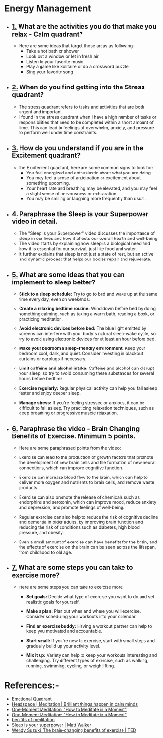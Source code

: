 # Energy Management
* ## [1.]() What are the activities you do that make you relax - Calm quadrant?
    * Here are some ideas that target those areas as following-
        * Take a hot bath or shower
        * Look out a window or let in fresh air
        * Listen to your favorite music
        * Play a game like Solitaire or do a crossword puzzle
        * Sing your favorite song
* ## [2.]() When do you find getting into the Stress quadrant?
    * The stress quadrant refers to tasks and activities that are both urgent and important.
    * I found in the stress quadrant when i have a high number of tasks or responsibilities that need to be completed within a short amount of time. This can lead to feelings of overwhelm, anxiety, and pressure to perform well under time constraints.

* ## [3.]() How do you understand if you are in the Excitement quadrant?
    * the Excitement quadrant, here are some common signs to look for:
        * You feel energized and enthusiastic about what you are doing.
        * You may feel a sense of anticipation or excitement about something upcoming.
        * Your heart rate and breathing may be elevated, and you may feel a slight sense of nervousness or exhilaration.
        * You may be smiling or laughing more frequently than usual.
* ## [4.]() Paraphrase the Sleep is your Superpower video in detail.
    * The "Sleep is your Superpower" video discusses the importance of sleep in our lives and how it affects our overall health and well-being
    * The video starts by explaining how sleep is a biological need and how it is essential for our survival, just like food and water. 
    * It further explains that sleep is not just a state of rest, but an active and dynamic process that helps our bodies repair and rejuvenate.
* ## [5.]() What are some ideas that you can implement to sleep better?
    * <b>Stick to a sleep schedule:</b> Try to go to bed and wake up at the same time every day, even on weekends.

    * <b>Create a relaxing bedtime routine:</b> Wind down before bed by doing something calming, such as taking a warm bath, reading a book, or practicing meditation.

    * <b>Avoid electronic devices before bed:</b> The blue light emitted by screens can interfere with your body's natural sleep-wake cycle, so try to avoid using electronic devices for at least an hour before bed.

    * <b>Make your bedroom a sleep-friendly environment:</b> Keep your bedroom cool, dark, and quiet. Consider investing in blackout curtains or earplugs if necessary.

    * <b>Limit caffeine and alcohol intake: </b>Caffeine and alcohol can disrupt your sleep, so try to avoid consuming these substances for several hours before bedtime.

    * <b>Exercise regularly:</b> Regular physical activity can help you fall asleep faster and enjoy deeper sleep.

    * <b>Manage stress:</b> If you're feeling stressed or anxious, it can be difficult to fall asleep. Try practicing relaxation techniques, such as deep breathing or progressive muscle relaxation.
* ## [6.]() Paraphrase the video - Brain Changing Benefits of Exercise. Minimum 5 points.
    * Here are some paraphrased points from the video:

    * Exercise can lead to the production of growth factors that promote the development of new brain cells and the formation of new neural connections, which can improve cognitive function.

    * Exercise can increase blood flow to the brain, which can help to deliver more oxygen and nutrients to brain cells, and remove waste products.

    * Exercise can also promote the release of chemicals such as endorphins and serotonin, which can improve mood, reduce anxiety and depression, and promote feelings of well-being.

    * Regular exercise can also help to reduce the risk of cognitive decline and dementia in older adults, by improving brain function and reducing the risk of conditions such as diabetes, high blood pressure, and obesity.

    * Even a small amount of exercise can have benefits for the brain, and the effects of exercise on the brain can be seen across the lifespan, from childhood to old age.

* ## [7.]() What are some steps you can take to exercise more?
    * Here are some steps you can take to exercise more:

        * <b>Set goals:</b> Decide what type of exercise you want to do and set realistic goals for yourself.

        * <b>Make a plan:</b> Plan out when and where you will exercise. Consider scheduling your workouts into your calendar.

        * <b>Find an exercise buddy:</b> Having a workout partner can help to keep you motivated and accountable.

        * <b>Start small:</b> If you're new to exercise, start with small steps and gradually build up your activity level.

        * <b>Mix it up:</b> Variety can help to keep your workouts interesting and challenging. Try different types of exercise, such as walking, running, swimming, cycling, or weightlifting.

# References:-
* [Emotional Quadrant](https://www.researchgate.net/publication/335191634/figure/fig2/AS:792212367486976@1565889555183/Modified-PA-plane-with-four-emotional-quadrants.jpg)
* [Headspace | Meditation | Brilliant things happen in calm minds](https://www.youtube.com/watch?v=lACf4O_eSt0)
* [One-Moment Meditation: "How to Meditate in a Moment"](https://www.youtube.com/watch?v=F6eFFCi12v8)
* [One-Moment Meditation: "How to Meditate in a Moment"](https://www.youtube.com/watch?v=F6eFFCi12v8)
* [benifits of meditation](https://www.healthline.com/health/mental-health/types-of-meditation)
* [Sleep is your superpower | Matt Walker](https://www.youtube.com/watch?v=5MuIMqhT8DM)
* [Wendy Suzuki: The brain-changing benefits of exercise | TED](https://www.youtube.com/watch?v=BHY0FxzoKZE)